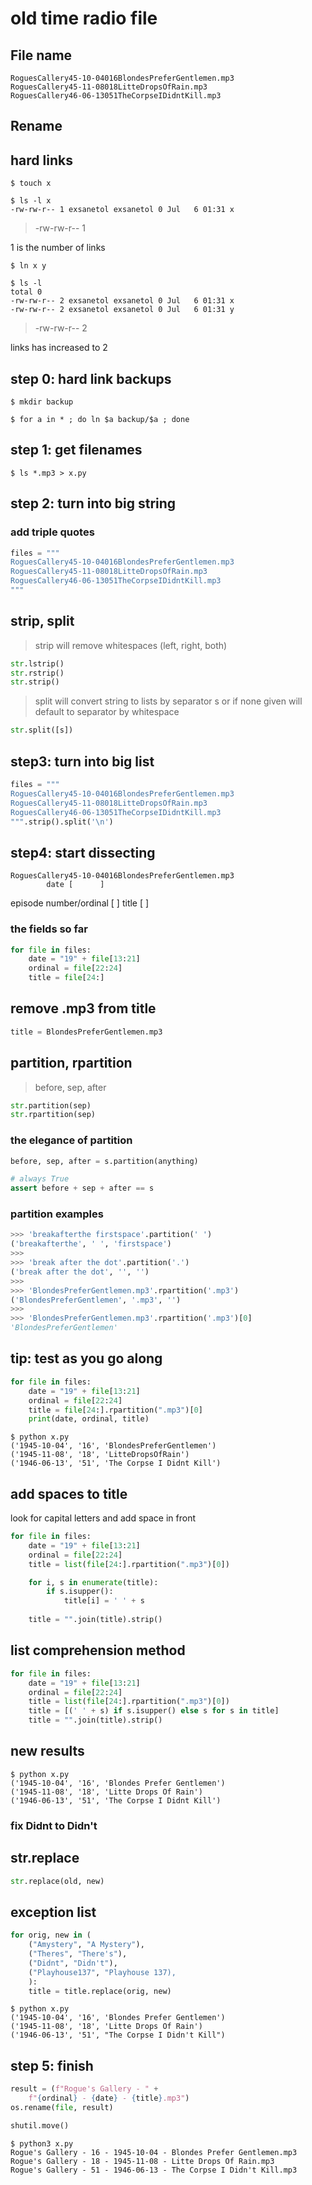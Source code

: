 # old time radio file

## File name

    RoguesCallery45-10-04016BlondesPreferGentlemen.mp3
    RoguesCallery45-11-08018LitteDropsOfRain.mp3
    RoguesCallery46-06-13051TheCorpseIDidntKill.mp3

## Rename

## hard links
```
$ touch x

$ ls -l x
-rw-rw-r-- 1 exsanetol exsanetol 0 Jul   6 01:31 x
```
> -rw-rw-r-- 1

1 is the number of links

```
$ ln x y

$ ls -l
total 0
-rw-rw-r-- 2 exsanetol exsanetol 0 Jul   6 01:31 x
-rw-rw-r-- 2 exsanetol exsanetol 0 Jul   6 01:31 y
```

> -rw-rw-r-- 2

links has increased to 2

## step 0: hard link backups

```
$ mkdir backup

$ for a in * ; do ln $a backup/$a ; done
```

## step 1: get filenames

```
$ ls *.mp3 > x.py
```

## step 2: turn into big string
### add triple quotes
```py 
files = """
RoguesCallery45-10-04016BlondesPreferGentlemen.mp3
RoguesCallery45-11-08018LitteDropsOfRain.mp3
RoguesCallery46-06-13051TheCorpseIDidntKill.mp3
"""
```

## strip, split

> strip will remove whitespaces (left, right, both)

```py
str.lstrip()
str.rstrip()
str.strip()
```

> split will convert string to lists by separator s or if none given will default to separator by whitespace

```py
str.split([s])
```

## step3: turn into big list
```py
files = """
RoguesCallery45-10-04016BlondesPreferGentlemen.mp3
RoguesCallery45-11-08018LitteDropsOfRain.mp3
RoguesCallery46-06-13051TheCorpseIDidntKill.mp3
""".strip().split('\n')
```

## step4: start dissecting

    RoguesCallery45-10-04016BlondesPreferGentlemen.mp3
            date [      ]
  episode number/ordinal [ ]
                      title [                    ]     

### the fields so far
```py
for file in files:
    date = "19" + file[13:21]
    ordinal = file[22:24]
    title = file[24:]
```

## remove .mp3 from title
```py
title = BlondesPreferGentlemen.mp3
```

## partition, rpartition

> before, sep, after

```py
str.partition(sep)
str.rpartition(sep)
```

### the elegance of partition
```py
before, sep, after = s.partition(anything)

# always True
assert before + sep + after == s
```

### partition examples
```py
>>> 'breakafterthe firstspace'.partition(' ')
('breakafterthe', ' ', 'firstspace')
>>> 
>>> 'break after the dot'.partition('.')
('break after the dot', '', '')
>>> 
>>> 'BlondesPreferGentlemen.mp3'.rpartition('.mp3')
('BlondesPreferGentlemen', '.mp3', '')
>>> 
>>> 'BlondesPreferGentlemen.mp3'.rpartition('.mp3')[0]
'BlondesPreferGentlemen'
```

## tip: test as you go along
```py
for file in files:
    date = "19" + file[13:21]
    ordinal = file[22:24]
    title = file[24:].rpartition(".mp3")[0]
    print(date, ordinal, title)
```

```
$ python x.py 
('1945-10-04', '16', 'BlondesPreferGentlemen')
('1945-11-08', '18', 'LitteDropsOfRain')
('1946-06-13', '51', 'The Corpse I Didnt Kill')
```

## add spaces to title
look for capital letters and add space in front

```py
for file in files:
    date = "19" + file[13:21]
    ordinal = file[22:24]
    title = list(file[24:].rpartition(".mp3")[0])

    for i, s in enumerate(title):
        if s.isupper():
            title[i] = ' ' + s
    
    title = "".join(title).strip()
```

## list comprehension method
```py
for file in files:
    date = "19" + file[13:21]
    ordinal = file[22:24]
    title = list(file[24:].rpartition(".mp3")[0])
    title = [(' ' + s) if s.isupper() else s for s in title]
    title = "".join(title).strip()
```

## new results
```
$ python x.py 
('1945-10-04', '16', 'Blondes Prefer Gentlemen')
('1945-11-08', '18', 'Litte Drops Of Rain')
('1946-06-13', '51', 'The Corpse I Didnt Kill')
```

### fix Didnt to Didn't

## str.replace
```py
str.replace(old, new)
```

## exception list
```py
for orig, new in (
    ("Amystery", "A Mystery"),
    ("Theres", "There's"),
    ("Didnt", "Didn't"),
    ("Playhouse137", "Playhouse 137),
    ):
    title = title.replace(orig, new)
```

```
$ python x.py 
('1945-10-04', '16', 'Blondes Prefer Gentlemen')
('1945-11-08', '18', 'Litte Drops Of Rain')
('1946-06-13', '51', "The Corpse I Didn't Kill")
```

## step 5: finish
```py
result = (f"Rogue's Gallery - " +
    f"{ordinal} - {date} - {title}.mp3")
os.rename(file, result)

shutil.move()
```

```
$ python3 x.py 
Rogue's Gallery - 16 - 1945-10-04 - Blondes Prefer Gentlemen.mp3
Rogue's Gallery - 18 - 1945-11-08 - Litte Drops Of Rain.mp3
Rogue's Gallery - 51 - 1946-06-13 - The Corpse I Didn't Kill.mp3
```


